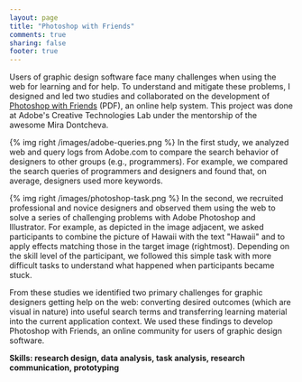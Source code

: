```yaml
---
layout: page
title: "Photoshop with Friends"
comments: true
sharing: false
footer: true
---
```


Users of graphic design software face many challenges when using the web for learning and for help. To understand and mitigate these problems, I designed and led two studies and collaborated on the development of <a href="/assets/photoshop.pdf">Photoshop with Friends</a> (PDF), an online help system. This project was done at Adobe's Creative Technologies Lab under the mentorship of the awesome Mira Dontcheva.

{% img right /images/adobe-queries.png %}
In the first study, we analyzed web and query logs from Adobe.com to compare the search behavior of designers to other groups (e.g., programmers). For example, we compared the search queries of programmers and designers and found that, on average, designers used more keywords.

{% img right /images/photoshop-task.png %}
In the second, we recruited professional and novice designers and observed them using the web to solve a series of challenging problems with Adobe Photoshop and Illustrator. For example, as depicted in the image adjacent, we asked participants to combine the picture of Hawaii with the text "Hawaii" and to apply effects matching those in the target image (rightmost). Depending on the skill level of the participant, we followed this simple task with more difficult tasks to understand what happened when participants became stuck.

From these studies we identified two primary challenges for graphic designers getting help on the web: converting desired outcomes (which are visual in nature) into useful search terms and transferring learning material into the current application context. We used these findings to develop Photoshop with Friends, an online community for users of graphic design software.

**Skills: research design, data analysis, task analysis, research communication, prototyping**